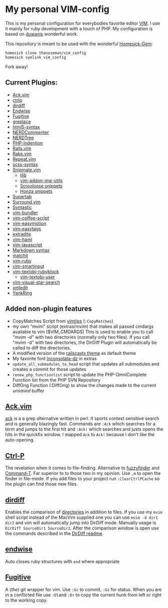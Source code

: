 My personal VIM-config
======================

This is my personal configuration for everybodies favorite editor [VIM](http://code.google.com/p/macvim/).
I use it mainly for ruby development with a touch of PHP.
My configuration is based on [duwanis](https://github.com/duwanis/vim_config) wonderful work.

This repository is meant to be used with the wonderful [Homesick-Gem](https://github.com/technicalpickles/homesick):

    homesick clone thenoseman/vim_config
    homesick symlink vim_config

Fork away!

## Current Plugins: ###
+ [Ack.vim](http://github.com/kronn/ack.vim)
+ [ctrlp](http://github.com/kien/ctrlp.vim)
+ [dirdiff](http://github.com/vim-scripts/DirDiff.vim)
+ [Endwise](http://github.com/tpope/vim-endwise)
+ [Fugitive](http://github.com/tpope/vim-fugitive)
+ [greplace](http://github.com/skwp/greplace)
+ [html5-syntax](http://github.com/developish/html5-syntax.vim.git)
+ [NERDCommenter](http://github.com/scrooloose/nerdcommenter)
+ [NERDTree](http://github.com/scrooloose/nerdtree)
+ [PHP-Indention](http://github.com/2072/PHP-Indenting-for-VIm)
+ [Rails.vim](http://github.com/tpope/vim-rails)
+ [Rake.vim](http://github.com/tpope/vim-rake)
+ [Repeat.vim](http://github.com/tpope/vim-repeat)
+ [scss-syntax](http://github.com/cakebaker/scss-syntax.vim)
+ [Snipmate.vim](http://github.com/MarcWeber/snipmate.vim)
  + [tlib](http://github.com/tomtom/tlib_vim)
  + [vim-addon-mw-utils](http://github.com/MarcWeber/vim-addon-mw-utils)
  + [Scrooloose snippets](http://github.com/scrooloose/snipmate-snippets)
  + [Honza snippets](http://github.com/honza/snipmate-snippets)
+ [Supertab](http://github.com/ervandew/supertab)
+ [Surround.vim](http://github.com/tpope/vim-surround)
+ [Syntastic](http://github.com/scrooloose/syntastic)
+ [vim-bundler](http://github.com/tpope/vim-bundler)
+ [vim-coffee-script](http://github.com/kchmck/vim-coffee-script)
+ [vim-easymotion](http://github.com/Lokaltog/vim-easymotion)
+ [vim-easytags](http://github.com/xolox/vim-easytags)
+ [extradite](http://github.com/int3/vim-extradite)
+ [vim-haml](http://github.com/tpope/vim-haml)
+ [vim-javascript](http://github.com/pangloss/vim-javascript)
+ [Markdown syntax](http://github.com/plasticboy/vim-markdown)
+ [matchit](http://github.com/thenoseman/vim-matchit)
+ [vim-ruby](http://github.com/vim-ruby/vim-ruby)
+ [vim-smartinput](http://github.com/kana/vim-smartinput)
+ [vim-textobj-rubyblock](http://github.com/nelstrom/vim-textobj-rubyblock)
  + [vim-textobj-user](http://github.com/kana/vim-textobj-user)
+ [vim-visual-star-search](http://github.com/nelstrom/vim-visual-star-search)
+ [xmledit](http://github.com/sukima/xmledit/)
+ [YankRing](http://github.com/vim-scripts/YankRing.vim)

## Added non-plugin features ##
+ CopyMatches Script from [vimtips](http://vim.wikia.com/wiki/Copy_the_search_results_into_clipboard) (`:CopyMatches`)
+ my own "mvim" script (extras/mvim) that makes all passed cmdargs available to vim ($VIM_CMDARGS)
  This is used to enable you to call "mvim -d" with two directories (normally only two files).
  If you call "mvim -d" with two directories, the DirDiff Plugin will automatically be called to diff the directories.
+ A modified version of the [railscasts theme](https://github.com/jpo/vim-railscasts-theme) as default theme
+ My favorite font [Inconsolata-dz](http://nodnod.net/2009/feb/12/adding-straight-single-and-double-quotes-inconsola/) in extras
+ `update_all_submodules_to_head` script that updates all submodules and creates a commit for those updates
+ `renew_php_functionlist` script to update the PHP-OmniComplete Function list from the PHP SVN Repository 
+ DiffOrig Function (:DiffOrig) to show the changes made to the current *unsaved* buffer

## [Ack.vim](http://github.com/kronn/ack.vim)
[ack](http://betterthangrep.com/) is a a grep alternative written in perl. It sports context sensitive search and is generally
blazingly fast.
Commands are `:Ack` which searches for a term and jumps to the first hit and `:Ack!` which searches and justs opens the hits in
the quickfix window.
I mapped `Ack` to `Ack!` because I don't like the auto-opening. 

## [Ctrl-P](http://github.com/kien/ctrlp.vim) ##
The revelation when it comes to file-finding. Alternative to [fuzzyfinder](http://github.com/vim-scripts/FuzzyFinder) and [Command-T](http://www.vim.org/scripts/script.php?script_id=3025).
Far superior to to those two in my opinion. Use `,m` to open the finder in file-mode.
If you add files to your project run `:ClearCtrlPCache` so the plugin can find those new files.

## [dirdiff](http://github.com/vim-scripts/DirDiff.vim)
Enables the comparison of [directories](http://www.vim.org/scripts/script.php?script_id=102) in addition to files.
If you use my `mvim` shell script instead of the MacVim supplied one you can use `mvim -d dir1 dir2` and vim will
automatically jump into DirDiff mode.
Manually usage is `DirDiff SourceDir1 SourceDir2`. After the comparison window is open use the commands described
in the [DirDiff readme](http://www.vim.org/scripts/script.php?script_id=102). 

## [endwise](http://github.com/tpope/vim-endwise)
Auto closes ruby structures with `end` where appropriate

## [Fugitive](http://github.com/tpope/vim-fugitive)
A (_the_) git wrapper for vim. Use `:Gc` to commit, `:Gs` for status. When you are in a conflicted file use `:Dl`and `:Dr` 
to copy the current hunk from left or right to the working copy.


